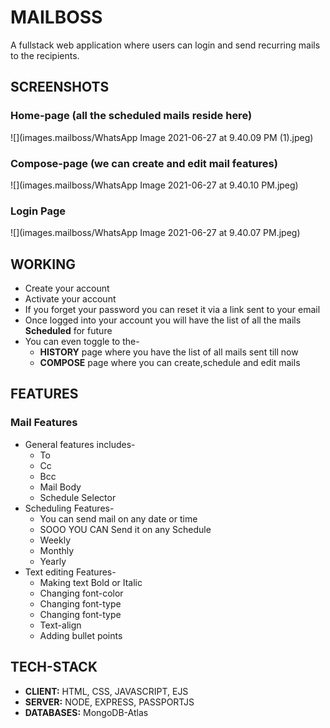  # MAILBOSS

A fullstack web application where users can login and send 
recurring mails to the recipients.

## SCREENSHOTS
### Home-page (all the scheduled mails reside here)
![](images.mailboss/WhatsApp Image 2021-06-27 at 9.40.09 PM (1).jpeg)
### Compose-page (we can create and edit mail features)
![](images.mailboss/WhatsApp Image 2021-06-27 at 9.40.10 PM.jpeg)
### Login Page
![](images.mailboss/WhatsApp Image 2021-06-27 at 9.40.07 PM.jpeg)



## WORKING 
- Create your account
- Activate your account
- If you forget your password you can reset it via a link sent to your email
- Once logged into your account you will have the list of all the mails **Scheduled** for future
- You can even toggle to the-    
    - **HISTORY** page  where you have the list of all mails sent till now
    - **COMPOSE** page where you can create,schedule and edit mails


## FEATURES
### Mail Features
- General features includes- 
    - To
    - Cc
    - Bcc
    - Mail Body
    - Schedule Selector  
- Scheduling Features-
    - You can send mail on any date or time 
    - SOOO YOU CAN Send it on any Schedule
    - Weekly 
    - Monthly 
    - Yearly
 - Text editing Features-
    - Making text Bold or Italic
    - Changing font-color
    - Changing font-type
    - Changing font-type
    - Text-align
    - Adding bullet points



## TECH-STACK
  - **CLIENT:**   HTML, CSS, JAVASCRIPT, EJS
  - **SERVER:**   NODE, EXPRESS, PASSPORTJS
  - **DATABASES:**   MongoDB-Atlas
